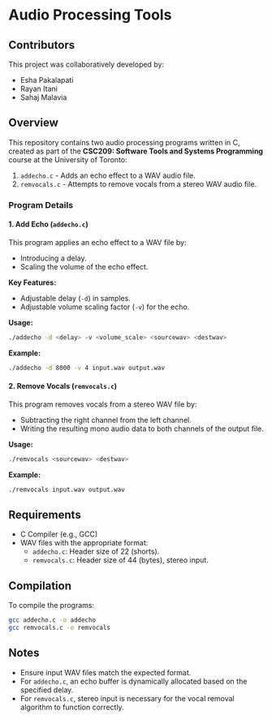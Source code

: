 # Audio Processing Tools

## Contributors
This project was collaboratively developed by:
- Esha Pakalapati
- Rayan Itani
- Sahaj Malavia

## Overview
This repository contains two audio processing programs written in C, created as part of the **CSC209: Software Tools and Systems Programming** course at the University of Toronto:
1. `addecho.c` - Adds an echo effect to a WAV audio file.
2. `remvocals.c` - Attempts to remove vocals from a stereo WAV audio file.

### Program Details

#### 1. Add Echo (`addecho.c`)
This program applies an echo effect to a WAV file by:
- Introducing a delay.
- Scaling the volume of the echo effect.

**Key Features:**
- Adjustable delay (`-d`) in samples.
- Adjustable volume scaling factor (`-v`) for the echo.

**Usage:**
```bash
./addecho -d <delay> -v <volume_scale> <sourcewav> <destwav>
```

**Example:**
```bash
./addecho -d 8000 -v 4 input.wav output.wav
```

#### 2. Remove Vocals (`remvocals.c`)
This program removes vocals from a stereo WAV file by:
- Subtracting the right channel from the left channel.
- Writing the resulting mono audio data to both channels of the output file.

**Usage:**
```bash
./remvocals <sourcewav> <destwav>
```

**Example:**
```bash
./remvocals input.wav output.wav
```

## Requirements
- C Compiler (e.g., GCC)
- WAV files with the appropriate format:
  - `addecho.c`: Header size of 22 (shorts).
  - `remvocals.c`: Header size of 44 (bytes), stereo input.

## Compilation
To compile the programs:
```bash
gcc addecho.c -o addecho
gcc remvocals.c -o remvocals
```

## Notes
- Ensure input WAV files match the expected format.
- For `addecho.c`, an echo buffer is dynamically allocated based on the specified delay.
- For `remvocals.c`, stereo input is necessary for the vocal removal algorithm to function correctly.

